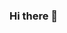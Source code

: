 ### Hi there 👋

<!--
**HoangNguyen161201/HoangNguyen161201** is a ✨ _special_ ✨ repository because its `README.md` (this file) appears on your GitHub profile.

<p style="color: red;">nguyen quang hoang</p>
Here are some ideas to get you started:

- 🔭 I’m currently working on ...
- 🌱 I’m currently learning ...
- 👯 I’m looking to collaborate on ...
- 🤔 I’m looking for help with ...
- 💬 Ask me about ...
- 📫 How to reach me: ...
- 😄 Pronouns: ...
- ⚡ Fun fact: ...
-->
